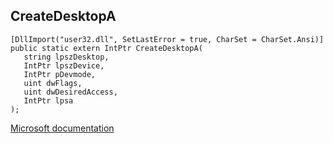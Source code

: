## CreateDesktopA

```
[DllImport("user32.dll", SetLastError = true, CharSet = CharSet.Ansi)]
public static extern IntPtr CreateDesktopA(
   string lpszDesktop,
   IntPtr lpszDevice,
   IntPtr pDevmode,
   uint dwFlags,
   uint dwDesiredAccess,
   IntPtr lpsa
);
```

[Microsoft documentation](https://docs.microsoft.com/en-us/windows/win32/api/winuser/nf-winuser-createdesktopa)
